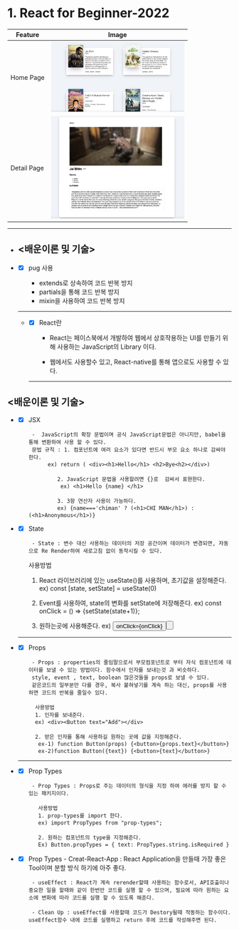 # 1. React for Beginner-2022


| Feature     | Image                                      |
| ----------- | ------------------------------------------ |
| Home Page   | <img src="img/home.jpg" width="300"><br>   |
| Detail Page | <img src="img/detail.jpg" width="300"><br> |

<hr>

- ## <배운이론 및 기술>

- - [x]  pug 사용
       
        - extends로 상속하여 코드 반복 방지
        - partials을 통해 코드 반복 방지
        - mixin을 사용하여 코드 반복 방지
  ---

  - - [x]  React란
         
          -  React는 페이스북에서 개발하여 웹에서 상호작용하는 UI를 만들기 위해 사용하는 JavaScript의 Library 이다.
          
          - 웹에서도 사용할수 있고, React-native를 통해 앱으로도 사용할 수 있다.
    ---

## <배운이론 및 기술>
- - [x]  JSX
         
          -  JavaScript의 확장 문법이며 공식 JavaScript문법은 아니지만, babel을 통해 변환하여 사용 할 수 있다. 
          문법 규칙 : 1. 컴포넌트에 여러 요소가 있다면 반드시 부모 요소 하나로 감싸야 한다.
               ex) return ( <div><h1>Hello</h1> <h2>Bye<h2></div>) 

                  2. JavaScript 문법을 사용할려면 {}로  감싸서 표현한다. 
                   ex) <h1>Hello {name} </h1>

                  3. 3항 연산자 사용이 가능하다. 
                  ex) {name==='chiman' ? (<h1>CHI MAN</h1>) : (<h1>Anonymous</h1>)} 

                     
- - [x]  State
         
          
          - State : 변수 대신 사용하는 데이터의 저장 공간이며 데이터가 변경되면, 자동으로 Re Render하여 새로고침 없이 동작시킬 수 있다.
        
        사용방법
        1. React 라이브러리에 있는 useState()를 사용하며, 초기값을 설정해준다.
        ex) const [state, setState] = useState(0) 

        2. Event를 사용하여, state의 변화를 setState에 저장해준다.
        ex) const onClick = () => {setState(state+1)};

        3. 원하는곳에 사용해준다.
        ex) <button>onClick={onClick}<button> 
    ---

- - [x]  Props    
 
          - Props : properties의 줄임말으로서 부모컴포넌트로 부터 자식 컴포넌트에 데이터를 보낼 수 있는 방법이다. 함수에서 인자를 보내는것 과 비슷하다.
          style, event , text, boolean 많은것들을 props로 보낼 수 있다. 
          같은코드의 일부분만 다를 경우, 복사 붙혀넣기를 계속 하는 대신, props를 사용하면 코드의 반복을 줄일수 있다.

           사용방법
           1. 인자를 보내준다. 
           ex) <div><Button text="Add"></div>

           2. 받은 인자를 통해 사용하길 원하는 곳에 값을 지정해준다. 
            ex-1) function Button(props) {<button>{props.text}</button>}
            ex-2)function Button({text}) {<button>{text}</button>}

   ---

- - [x]  Prop Types
     
          - Prop Types : Props로 주는 데이터의 형식을 지정 하여 에러를 방지 할 수 있는 패키지이다.

            사용방법
            1. prop-types를 import 한다. 
            ex) import PropTypes from "prop-types";
            
            2. 원하는 컴포넌트의 type을 지정해준다.
            Ex) Button.propTypes = { text: PropTypes.string.isRequired }


- - [x]  Prop Types
          - Creat-React-App : React Application을 만들때 가장 좋은 Tool이며 분할 방식 하기에 아주 좋다.

          - useEffect : React가 계속 rerender할때 사용하는 함수로서, API호출이나 중요한 일을 할때와 같이 한번만 코드를 실행 할 수 있으며, 필요에 따라 원하는 요소에 변화에 따라 코드를 실행 할 수 있도록 해준다.

          - Clean Up : useEffect를 사용할때 코드가 Destory될때 작동하는 함수이다. useEffect함수 내에 코드를 실행하고 return 후에 코드를 작성해주면 된다.  

